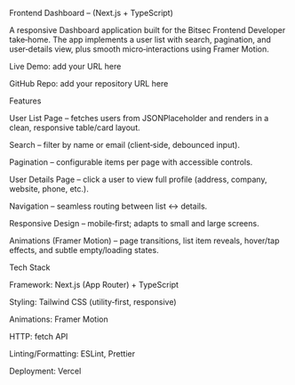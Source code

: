 Frontend Dashboard – (Next.js + TypeScript)

A responsive Dashboard application built for the Bitsec Frontend Developer take‑home. The app implements a user list with search, pagination, and user‑details view, plus smooth micro‑interactions using Framer Motion.

Live Demo: add your URL here

GitHub Repo: add your repository URL here

 Features

User List Page – fetches users from JSONPlaceholder and renders in a clean, responsive table/card layout.

Search – filter by name or email (client‑side, debounced input).

Pagination – configurable items per page with accessible controls.

User Details Page – click a user to view full profile (address, company, website, phone, etc.).

Navigation – seamless routing between list ↔ details.

Responsive Design – mobile‑first; adapts to small and large screens.

Animations (Framer Motion) – page transitions, list item reveals, hover/tap effects, and subtle empty/loading states.

 Tech Stack

Framework: Next.js (App Router) + TypeScript

Styling: Tailwind CSS (utility‑first, responsive)

Animations: Framer Motion

HTTP: fetch API

Linting/Formatting: ESLint, Prettier

Deployment: Vercel
